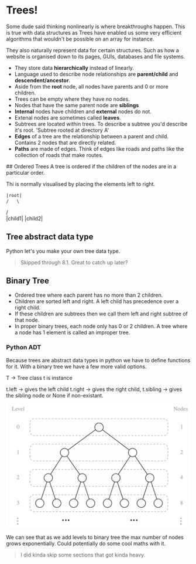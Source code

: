 # Trees!

Some dude said thinking nonlinearly is where breakthroughs happen. This is true with data structures as Trees have enabled us some very efficient algorithms that wouldn't be possible on an array for instance.

They also naturally represent data for certain structures. Such as how a website is organised down to its pages, GUIs, databases and file systems.

- They store data **hierarchically** instead of linearly.
- Language used to describe node relationships are **parent/child** and **descendent/ancestor**.
- Aside from the **root** node, all nodes have parents and 0 or more children.
- Trees can be empty where they have no nodes.
- Nodes that have the same parent node are **siblings**
- **Internal** nodes have children and **external** nodes do not.
- Extenal nodes are sometimes called **leaves**.
- Subtrees are located within trees. To describe a subtree you'd describe it's root. 'Subtree rooted at directory A'
- **Edges** of a tree are the relationship between a parent and child. Contains 2 nodes that are directly related.
- **Paths** are made of edges. Think of edges like roads and paths like the collection of roads that make routes.

## Ordered Trees
A tree is ordered if the children of the nodes are in a particular order.

Thi is normally visualised by placing the elements left to right.

    |root|
    /   \
   /     \
|child1| |child2|

## Tree abstract data type

Python let's you make your own tree data type.

> Skipped through 8.1. Great to catch up later?

## Binary Tree
- Ordered tree where each parent has no more than 2 children.
- Children are sorted left and right. A left child has precedence over a right child.
- If these children are subtrees then we call them left and right subtree of that node.
- In proper binary trees, each node only has 0 or 2 children. A tree where a node has 1 element is called an improper tree.

### Python ADT

Because trees are abstract data types in python we have to define functions for it. With a binary tree we have a few more valid options.

T -> Tree class
t is instance

t.left -> gives the left child
t.right -> gives the right child,
t.sibling -> gives the sibling node or None if non-existant.

![Example of binary tree](/algorithms/week5/Screenshot%202025-06-08%20at%2016.28.14.png)

We can see that as we add levels to binary tree the max number of nodes grows exponentially. Could potentially do some cool maths with it.

> I did kinda skip some sections that got kinda heavy.